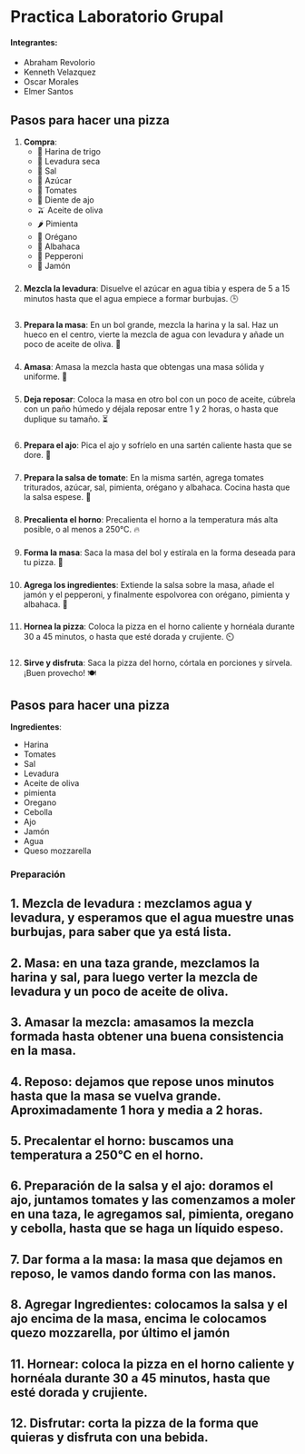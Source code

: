 # Practica Laboratorio Grupal

#### Integrantes:

- Abraham Revolorio
- Kenneth Velazquez
- Oscar Morales
- Elmer Santos

## Pasos para hacer una pizza

1. **Compra**:
   - 🌾 Harina de trigo
   - 🧂 Levadura seca
   - 🧂 Sal
   - 🍬 Azúcar
   - 🍅 Tomates
   - 🧄 Diente de ajo
   - 🫒 Aceite de oliva
   - 🌶️ Pimienta
   - 🌿 Orégano
   - 🌿 Albahaca
   - 🍕 Pepperoni
   - 🥩 Jamón
###
2. **Mezcla la levadura**: Disuelve el azúcar en agua tibia y espera de 5 a 15 minutos hasta que el agua empiece a formar burbujas. 🕒
###
3. **Prepara la masa**: En un bol grande, mezcla la harina y la sal. Haz un hueco en el centro, vierte la mezcla de agua con levadura y añade un poco de aceite de oliva. 🥣
###
4. **Amasa**: Amasa la mezcla hasta que obtengas una masa sólida y uniforme. 💪
###
5. **Deja reposar**: Coloca la masa en otro bol con un poco de aceite, cúbrela con un paño húmedo y déjala reposar entre 1 y 2 horas, o hasta que duplique su tamaño. ⏳
###
6. **Prepara el ajo**: Pica el ajo y sofríelo en una sartén caliente hasta que se dore. 🍳
###
7. **Prepara la salsa de tomate**: En la misma sartén, agrega tomates triturados, azúcar, sal, pimienta, orégano y albahaca. Cocina hasta que la salsa espese. 🍅
###
8. **Precalienta el horno**: Precalienta el horno a la temperatura más alta posible, o al menos a 250°C. 🔥
###
9. **Forma la masa**: Saca la masa del bol y estírala en la forma deseada para tu pizza. 🍕
###
10. **Agrega los ingredientes**: Extiende la salsa sobre la masa, añade el jamón y el pepperoni, y finalmente espolvorea con orégano, pimienta y albahaca. 🧀
###
11. **Hornea la pizza**: Coloca la pizza en el horno caliente y hornéala durante 30 a 45 minutos, o hasta que esté dorada y crujiente. ⏲️
###
12. **Sirve y disfruta**: Saca la pizza del horno, córtala en porciones y sírvela. ¡Buen provecho! 🍽️


## Pasos para hacer una pizza
**Ingredientes**:
* Harina
* Tomates
* Sal
* Levadura
* Aceite de oliva
* pimienta
* Oregano
* Cebolla
* Ajo
* Jamón
* Agua
* Queso mozzarella

### Preparación

## 1. **Mezcla de levadura** : mezclamos agua y levadura, y esperamos que el agua muestre unas burbujas, para saber que ya está lista.

## 2. **Masa**: en una taza grande, mezclamos la harina y sal, para luego verter la mezcla de levadura y un poco de aceite de oliva.

## 3. **Amasar la mezcla**: amasamos la mezcla formada hasta obtener una buena consistencia en la masa.

## 4. **Reposo**: dejamos que repose unos minutos hasta que la masa se vuelva grande. Aproximadamente 1 hora y media a 2 horas.

## 5. **Precalentar el horno**: buscamos una temperatura a 250°C en el horno.

## 6. **Preparación de la salsa y el ajo**: doramos el ajo, juntamos tomates y las comenzamos a moler en una taza, le agregamos sal, pimienta, oregano y cebolla, hasta que se haga un líquido espeso.

## 7. **Dar forma a la masa**: la masa que dejamos en reposo, le vamos dando forma con las manos.

## 8. **Agregar Ingredientes**: colocamos la salsa y el ajo encima de la masa, encima le colocamos quezo mozzarella, por último el jamón

## 11. **Hornear**: coloca la pizza en el horno caliente y hornéala durante 30 a 45 minutos, hasta que esté dorada y crujiente.

## 12. **Disfrutar**: corta la pizza de la forma que quieras y disfruta con una bebida.